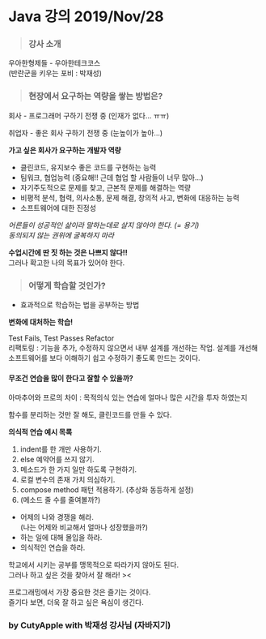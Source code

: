 # Java 강의 2019/Nov/28

> ### 강사 소개

우아한형제들 - 우아한테크코스  
(반란군을 키우는 포비 : 박재성)  


> ### 현장에서 요구하는 역량을 쌓는 방법은?

회사 - 프로그래머 구하기 전쟁 중 (인재가 없다... ㅠㅠ)

취업자 - 좋은 회사 구하기 전쟁 중 (눈높이가 높아...)

**가고 싶은 회사가 요구하는 개발자 역량**
* 클린코드, 유지보수 좋은 코드를 구현하는 능력
* 팀워크, 협업능력     (중요해!! 근데 협업 할 사람들이 너무 많아...)
* 자기주도적으로 문제를 찾고, 근본적 문제를 해결하는 역량
* 비평적 분석, 협력, 의사소통, 문제 해결, 창의적 사고, 변화에 대응하는 능력
* 소프트웨어에 대한 진정성

*어른들이 성공적인 삶이라 말하는데로 살지 않아야 한다. (= 용기)*  
*동의되지 않는 권위에 굴복하지 마라* 

**수업시간에 딴 짓 하는 것은 나쁘지 않다!!**  
그러나 확고한 나의 목표가 있어야 한다. 


> ### 어떻게 학습할 것인가?

* 효과적으로 학습하는 법을 공부하는 방법  

**변화에 대처하는 학습!**


Test Fails, Test Passes Refactor  
리팩토링 : 기능을 추가, 수정하지 않으면서 내부 설계를 개선하는 작업. 설계를 개선해 소프트웨어를 보다 이해하기 쉽고 수정하기 좋도록 만드는 것이다.

#### 무조건 연습을 많이 한다고 잘할 수 있을까?

아마추어와 프로의 차이 : 목적의식 있는 연습에 얼마나 많은 시간을 투자 하였는지

함수를 분리하는 것만 잘 해도, 클린코드를 만들 수 있다. 


**의식적 연습 예시 목록**
1. indent를 한 개만 사용하기.
2. else 예약어를 쓰지 않기.
3. 메소드가 한 가지 일만 하도록 구현하기.
4. 로컬 변수의 존재 가치 의심하기.
5. compose method 패턴 적용하기. (추상화 동등하게 설정)
6. (메소드 줄 수를 줄여볼까?)

* 어제의 나와 경쟁을 해라.  
(나는 어제와 비교해서 얼마나 성장했을까?)  
* 하는 일에 대해 몰입을 하라.  
* 의식적인 연습을 하라.

학교에서 시키는 공부를 맹목적으로 따라가지 않아도 된다.  
그러나 하고 싶은 것을 찾아서 잘 해라! ><

프로그래밍에서 가장 중요한 것은 즐기는 것이다.   
즐기다 보면, 더욱 잘 하고 싶은 욕심이 생긴다.  


### by CutyApple with 박재성 강사님 (자바지기)